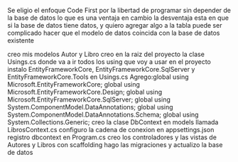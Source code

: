 Se eligio el enfoque Code First por la libertad de programar sin depender de la base de datos lo que es una ventaja
en cambio la desventaja esta en que si la base de datos tiene datos, y quiero agregar algo a la tabla puede ser complicado
hacer que el modelo de datos coincida con la base de datos existente

creo mis modelos Autor y Libro
creo en la raiz del proyecto la clase Usings.cs donde va a ir todos los using que voy a usar en el proyecto
instalo EntityFrameworkCore, EntityFrameworkCore.SqlServer y EntityFrameworkCore.Tools
en  Usings.cs Agrego:global using Microsoft.EntityFrameworkCore; global using Microsoft.EntityFrameworkCore.Design; global using Microsoft.EntityFrameworkCore.SqlServer; global using System.ComponentModel.DataAnnotations; global using System.ComponentModel.DataAnnotations.Schema; global using System.Collections.Generic;
creo la clase DbContext en models llamada LibrosContext.cs
configuro la cadena de conexion en appsettings.json
registro dbcontext en Program.cs
creo los controladores y las vistas de Autores y Libros con scaffolding
hago las migraciones y actualizo la base de datos
